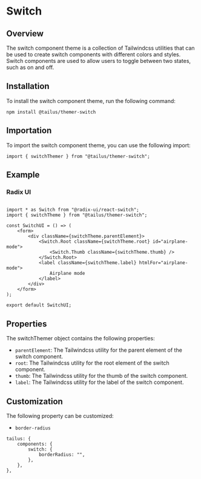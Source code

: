 # Switch

## Overview

The switch component theme is a collection of Tailwindcss utilities that can be used to create switch components with different colors and styles. Switch components are used to allow users to toggle between two states, such as on and off.

## Installation

To install the switch component theme, run the following command:

`npm install @tailus/themer-switch`

## Importation

To import the switch component theme, you can use the following import:

```
import { switchThemer } from "@tailus/themer-switch";
```

## Example

### Radix UI

```

import * as Switch from "@radix-ui/react-switch";
import { switchTheme } from "@tailus/themer-switch";

const SwitchUI = () => (
    <form>
        <div className={switchTheme.parentElement}>
            <Switch.Root className={switchTheme.root} id="airplane-mode">
                <Switch.Thumb className={switchTheme.thumb} />
            </Switch.Root>
            <label className={switchTheme.label} htmlFor="airplane-mode">
                Airplane mode
            </label>
        </div>
    </form>
);

export default SwitchUI;

```

## Properties

The switchThemer object contains the following properties:

-   `parentElement`: The Tailwindcss utility for the parent element of the switch component.
-   `root`: The Tailwindcss utility for the root element of the switch component.
-   `thumb`: The Tailwindcss utility for the thumb of the switch component.
-   `label`: The Tailwindcss utility for the label of the switch component.

## Customization

The following property can be customized:

-   `border-radius`

```
tailus: {
    components: {
        switch: {
            borderRadius: "",
        },
    },
},
```
